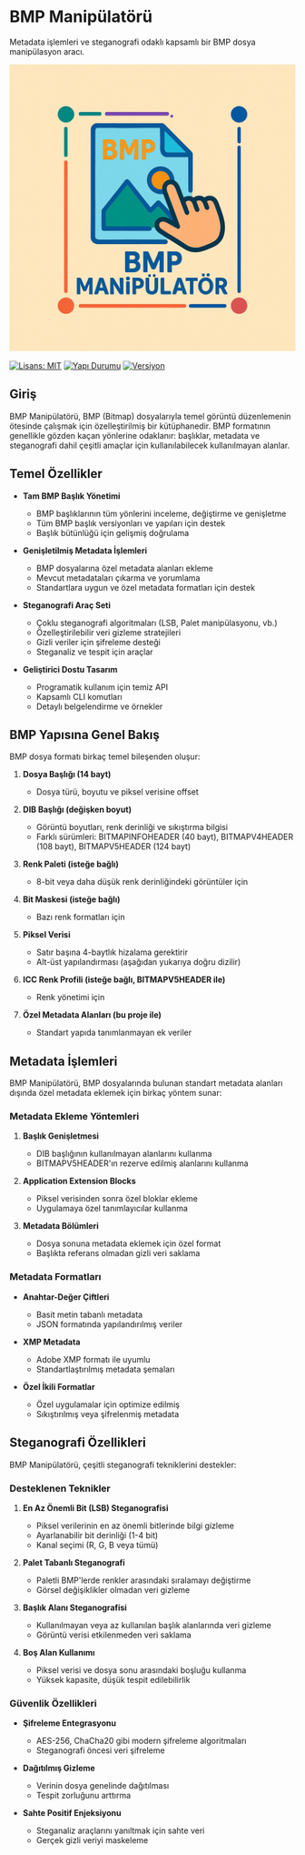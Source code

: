 # BMP Manipülatörü

Metadata işlemleri ve steganografi odaklı kapsamlı bir BMP dosya manipülasyon aracı.

![BMP Manipülatörü Logo](docs/logo.png)

[![Lisans: MIT](https://img.shields.io/badge/License-MIT-blue.svg)](LICENSE)
[![Yapı Durumu](https://img.shields.io/github/workflow/status/soyluoltu/bmp-manipulator/CI)](https://github.com/soyluoltu/bmp-manipulator/actions)
[![Versiyon](https://img.shields.io/badge/version-1.0.0-brightgreen.svg)](https://github.com/soyluoltu/bmp-manipulator/releases)

## Giriş

BMP Manipülatörü, BMP (Bitmap) dosyalarıyla temel görüntü düzenlemenin ötesinde çalışmak için özelleştirilmiş bir kütüphanedir. BMP formatının genellikle gözden kaçan yönlerine odaklanır: başlıklar, metadata ve steganografi dahil çeşitli amaçlar için kullanılabilecek kullanılmayan alanlar.

## Temel Özellikler

- **Tam BMP Başlık Yönetimi**
  - BMP başlıklarının tüm yönlerini inceleme, değiştirme ve genişletme
  - Tüm BMP başlık versiyonları ve yapıları için destek
  - Başlık bütünlüğü için gelişmiş doğrulama

- **Genişletilmiş Metadata İşlemleri**
  - BMP dosyalarına özel metadata alanları ekleme
  - Mevcut metadataları çıkarma ve yorumlama
  - Standartlara uygun ve özel metadata formatları için destek

- **Steganografi Araç Seti**
  - Çoklu steganografi algoritmaları (LSB, Palet manipülasyonu, vb.)
  - Özelleştirilebilir veri gizleme stratejileri
  - Gizli veriler için şifreleme desteği
  - Steganaliz ve tespit için araçlar

- **Geliştirici Dostu Tasarım**
  - Programatik kullanım için temiz API
  - Kapsamlı CLI komutları
  - Detaylı belgelendirme ve örnekler

## BMP Yapısına Genel Bakış

BMP dosya formatı birkaç temel bileşenden oluşur:

1. **Dosya Başlığı (14 bayt)**
   - Dosya türü, boyutu ve piksel verisine offset

2. **DIB Başlığı (değişken boyut)**
   - Görüntü boyutları, renk derinliği ve sıkıştırma bilgisi
   - Farklı sürümleri: BITMAPINFOHEADER (40 bayt), BITMAPV4HEADER (108 bayt), BITMAPV5HEADER (124 bayt)

3. **Renk Paleti (isteğe bağlı)**
   - 8-bit veya daha düşük renk derinliğindeki görüntüler için

4. **Bit Maskesi (isteğe bağlı)**
   - Bazı renk formatları için

5. **Piksel Verisi**
   - Satır başına 4-baytlık hizalama gerektirir
   - Alt-üst yapılandırması (aşağıdan yukarıya doğru dizilir)

6. **ICC Renk Profili (isteğe bağlı, BITMAPV5HEADER ile)**
   - Renk yönetimi için

7. **Özel Metadata Alanları (bu proje ile)**
   - Standart yapıda tanımlanmayan ek veriler

## Metadata İşlemleri

BMP Manipülatörü, BMP dosyalarında bulunan standart metadata alanları dışında özel metadata eklemek için birkaç yöntem sunar:

### Metadata Ekleme Yöntemleri

1. **Başlık Genişletmesi**
   - DIB başlığının kullanılmayan alanlarını kullanma
   - BITMAPV5HEADER'ın rezerve edilmiş alanlarını kullanma

2. **Application Extension Blocks**
   - Piksel verisinden sonra özel bloklar ekleme
   - Uygulamaya özel tanımlayıcılar kullanma

3. **Metadata Bölümleri**
   - Dosya sonuna metadata eklemek için özel format
   - Başlıkta referans olmadan gizli veri saklama

### Metadata Formatları

- **Anahtar-Değer Çiftleri**
  - Basit metin tabanlı metadata
  - JSON formatında yapılandırılmış veriler

- **XMP Metadata**
  - Adobe XMP formatı ile uyumlu
  - Standartlaştırılmış metadata şemaları

- **Özel İkili Formatlar**
  - Özel uygulamalar için optimize edilmiş
  - Sıkıştırılmış veya şifrelenmiş metadata

## Steganografi Özellikleri

BMP Manipülatörü, çeşitli steganografi tekniklerini destekler:

### Desteklenen Teknikler

1. **En Az Önemli Bit (LSB) Steganografisi**
   - Piksel verilerinin en az önemli bitlerinde bilgi gizleme
   - Ayarlanabilir bit derinliği (1-4 bit)
   - Kanal seçimi (R, G, B veya tümü)

2. **Palet Tabanlı Steganografi**
   - Paletli BMP'lerde renkler arasındaki sıralamayı değiştirme
   - Görsel değişiklikler olmadan veri gizleme

3. **Başlık Alanı Steganografisi**
   - Kullanılmayan veya az kullanılan başlık alanlarında veri gizleme
   - Görüntü verisi etkilenmeden veri saklama

4. **Boş Alan Kullanımı**
   - Piksel verisi ve dosya sonu arasındaki boşluğu kullanma
   - Yüksek kapasite, düşük tespit edilebilirlik

### Güvenlik Özellikleri

- **Şifreleme Entegrasyonu**
  - AES-256, ChaCha20 gibi modern şifreleme algoritmaları
  - Steganografi öncesi veri şifreleme

- **Dağıtılmış Gizleme**
  - Verinin dosya genelinde dağıtılması
  - Tespit zorluğunu arttırma

- **Sahte Positif Enjeksiyonu**
  - Steganaliz araçlarını yanıltmak için sahte veri
  - Gerçek gizli veriyi maskeleme
